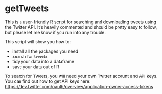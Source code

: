 # getTweets

This is a user-friendly R script for searching and downloading tweets using the Twitter API. It's heavily commented and should be pretty easy to follow, but please let me know if you run into any trouble.

This script will show you how to:

- install all the packages you need
- search for tweets
- tidy your data into a dataframe
- save your data out of R

To search for Tweets, you will need your own Twitter account and API keys. You can find out how to get API keys here: https://dev.twitter.com/oauth/overview/application-owner-access-tokens
